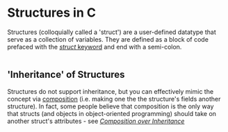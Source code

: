 # Structures in C
Structures (colloquially called a 'struct') are a user-defined datatype that serve as a collection of variables. They are defined as a block of code prefaced with the
[_struct_ keyword](https://www.educative.io/edpresso/what-is-a-c-struct) and end with a semi-colon.
```C

```


## 'Inheritance' of Structures
Structures do not support inheritance, but you can effectively mimic the concept via [composition](https://www.codementor.io/@arpitbhayani/powering-inheritance-in-c-using-structure-composition-176sygr724) 
(i.e. making one the the structure's fields another structure). In fact, some people believe that composition is the only way that structs (and objects in object-oriented
programming) should take on another struct's attributes - see [_Composition over Inheritance_](https://en.wikipedia.org/wiki/Composition_over_inheritance)
